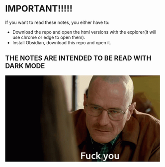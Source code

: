 # IMPORTANT!!!!!

If you want to read these notes, you either have to:
- Download the repo and open the html versions with the explorer(it will use chrome or edge to open them).
- Install Obsidian, download this repo and open it.

## THE NOTES ARE INTENDED TO BE READ WITH DARK MODE

![](NOTES-MARKDOWN/z_images/walter-white-fuck-you-walt-fuck-you.gif)